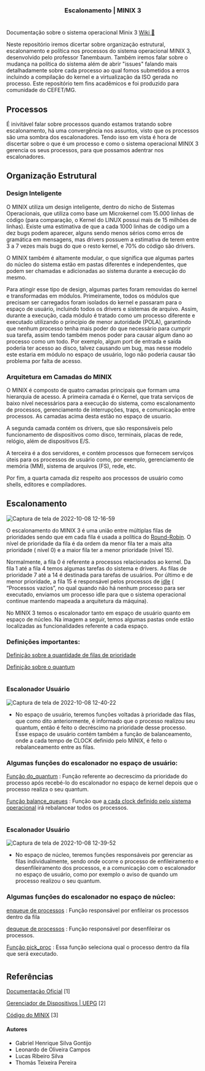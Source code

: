 <h3 align="center">	
Escalonamento | MINIX 3 <p>

</h3>

<h1></h1> 

Documentação sobre o sistema operacional Minix 3 [Wiki :scroll:](https://github.com/leonardo8787/minix-1-documentation/wiki/MINIX-3-%7C-Guia) 

Neste repositório iremos dicertar sobre organização estrutural, escalonamento e política nos processos do sistema operacional MINIX 3, desenvolvido pelo professor Tanembaum.
Também iremos falar sobre o mudança na política do sistema além de abrir "issues" falando mais detalhadamente sobre cada processo ao qual fomos submetidos a erros
incluindo a compilação do kernel e a virtualização da ISO gerada no processo. Este repositório tem fins acadêmicos e foi produzido para comunidade do CEFET/MG.

<h2>Processos</h2>

É inivitável falar sobre processos quando estamos tratando sobre escalonamento, há uma convergência nos assuntos, visto que os processos são uma sombra dos escalonadores. Tendo isso em vista é hora de discertar sobre o que é um processo e como o sistema operacional MINIX 3 gerencia os seus processos, para que possamos 
adentrar nos escalonadores. 

<h2>Organização Estrutural</h2>

<h3> Design Inteligente </h3> 
 
O MINIX utiliza um design inteligente, dentro do nicho de Sistemas Operacionais, que utiliza como base um Microkernel com 15.000 linhas de código (para comparação, o Kernel do LINUX possui mais de 15 milhões de linhas). Existe uma estimativa de que a cada 1000 linhas de código um a dez bugs podem aparecer, alguns sendo menos sérios como erros de gramática em mensagens, mas drivers possuem a estimativa de terem entre 3 a 7 vezes mais bugs do que o resto kernel, e 70% do código são drivers. 
 
O MINIX também é altamente modular, o que significa que algumas partes do núcleo do sistema estão em pastas diferentes e independentes, que podem ser chamadas e adicionadas ao sistema durante a execução do mesmo. 
 
Para atingir esse tipo de design, algumas partes foram removidas do kernel e transformadas em módulos. Primeiramente, todos os módulos que precisam ser carregados foram isolados do kernel e passaram para o espaço de usuário, incluindo todos os drivers e sistemas de arquivo. Assim, durante a execução, cada módulo é tratado como um processo diferente e executado utilizando o princípio de menor autoridade (POLA), garantindo que nenhum processo tenha mais poder do que necessário para cumprir sua tarefa, assim tendo também menos poder para causar algum dano ao processo como um todo. Por exemplo, algum port de entrada e saída poderia ter acesso ao disco, talvez causando um bug, mas nesse modelo este estaria em módulo no espaço de usuário, logo não poderia causar tão problema por falta de acesso. 
 
<h3> Arquitetura em Camadas do MINIX </h3> 
 
O MINIX é composto de quatro camadas principais que formam uma hierarquia de acesso. A primeira camada é o Kernel, que trata serviços de baixo nível necessários para a execução do sistema, como escalonamento de processos, gerenciamento de interrupções, traps, e comunicação entre processos. As camadas acima desta estão no espaço de usuario. 
 
A segunda camada contém os drivers, que são responsáveis pelo funcionamento de dispositivos como disco, terminais, placas de rede, relógio, além de dispositivos E/S. 
 
A terceira é a dos servidores, e contém processos que fornecem serviços úteis para os processos de usuário como, por exemplo, gerenciamento de memória (MM), sistema de arquivos (FS), rede, etc. 
 
Por fim, a quarta camada diz respeito aos processos de usuário como shells, editores e compiladores. 


<h2>Escalonamento</h2>

![Captura de tela de 2022-10-08 12-16-59](https://user-images.githubusercontent.com/78819692/195196906-5d5e0cfd-2cbd-4253-8714-acb1788139fd.png)


O escalonamento do MINIX 3 é uma união entre múltiplas filas de prioridades sendo que em cada fila é usada a política do [Round-Robin](https://pt.wikipedia.org/wiki/Round-robin). O nível de prioridade da fila é da ordem da menor fila ter a mais alta prioridade ( nível 0) e a maior fila ter a menor prioridade (nível 15).

Normalmente, a fila 0 é referente a processos relacionados ao kernel. Da fila 1 até a fila 4 temos algumas tarefas do sistema e drivers. As filas de prioridade 7 até a 14 é destinada para tarefas de usuários. Por último e de menor prioridade, a fila 15 é responsável pelos processos de [idle](https://github.com/leonardo8787/minix-1-documentation/blob/master/minix/kernel/proc.c#L45) ( “Processos vazios”, no qual quando não há nenhum processo para ser executado, enviamos um processo idle para que o sistema operacional continue mantendo mapeada a arquitetura da máquina).

No MINIX 3 temos o escalonador tanto em espaço de usuário quanto em espaço de núcleo. Na imagem a seguir, temos algumas pastas onde estão localizadas as funcionalidades referente a cada espaço.

### Definições importantes:

[Definição sobre a quantidade de filas de prioridade](https://github.com/leonardo8787/minix-1-documentation/blob/master/minix/include/minix/config.h#L66)

[Definição sobre o quantum](https://github.com/leonardo8787/minix-1-documentation/blob/master/minix/include/minix/config.h#L74)


<h1></h1>

### Escalonador Usuário
![Captura de tela de 2022-10-08 12-40-22](https://user-images.githubusercontent.com/78819692/195197343-185bcd3e-8008-497b-bdfa-0eae2c918ec5.png)

- No espaço de usuário, teremos funções voltadas à prioridade das filas, que como dito anteriormente, é informado que o processo realizou seu quantum, então é feito o decréscimo na prioridade desse processo. Esse espaço de usuário contém também a função de balanceamento, onde a cada tempo de CLOCK definido pelo MINIX, é feito o rebalanceamento entre as filas.

### Algumas funções do escalonador no espaço de usuário:

 [Função do_quantum](https://github.com/leonardo8787/minix-1-documentation/blob/master/minix/servers/sched/schedule.c#L87)  : Função referente ao decrescimo da prioridade do processo após recebé-lo do escalonador no espaço de kernel depois que o processo realiza o seu quantum.
 
 [Função balance_queues](https://github.com/leonardo8787/minix-1-documentation/blob/master/minix/servers/sched/schedule.c#L353) : Função que [a cada clock definido pelo sistema operacional](https://github.com/leonardo8787/minix-1-documentation/blob/master/minix/servers/sched/main.c#L47) irá rebalancear todos os processos.

<h1></h1>

### Escalonador Usuário

![Captura de tela de 2022-10-08 12-39-52](https://user-images.githubusercontent.com/78819692/195197474-fa88105e-0082-49e5-a42c-c53536009442.png)

- No espaço de núcleo, teremos funções responsáveis por gerenciar as filas individualmente, sendo onde ocorre o processo de enfileiramento e desenfileiramento dos processos, e a comunicação com o escalonador no espaço de usuário, como por exemplo o aviso de quando um processo realizou o seu quantum. 

### Algumas funções do escalonador no espaço de núcleo:

[enqueue de processos](https://github.com/leonardo8787/minix-1-documentation/blob/master/minix/kernel/proc.c#L1595) : Função responsável por enfileirar os processos dentro da fila

[dequeue de processos](https://github.com/leonardo8787/minix-1-documentation/blob/master/minix/kernel/proc.c#L1716) : Função responsável por desenfileirar os processos.

[Função pick_proc](https://github.com/leonardo8787/minix-1-documentation/blob/master/minix/kernel/proc.c#L1785) : Essa função seleciona qual o processo dentro da fila que será executado.

<h1></h1>

## Referências

[Documentação Oficial](http://minix3.org/doc/) [1]

[Gerenciador de Dispositivos | UEPG](https://deinfo.uepg.br/~alunoso/2019/SO/MINIX/DISPOSITIVOS/site%20rea/#:~:text=Entrada%20e%20saida%20minix%20No%20Minix%2C%20drivers%20de,pode%20fazer%20e%20aumente%20a%20estabilidade%20do%20sistema) [2]

[Código do MINIX](https://github.com/Stichting-MINIX-Research-Foundation/minix) [3]

#### Autores
	
- Gabriel Henrique Silva Gontijo
- Leonardo de Oliveira Campos
- Lucas Ribeiro Silva
- Thomás Teixeira Pereira


